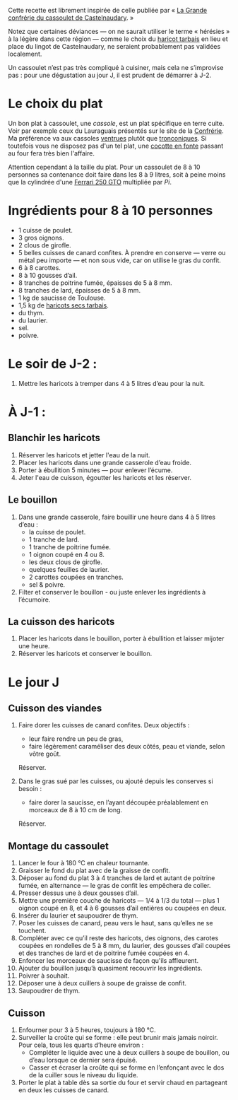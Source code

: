 Cette recette est librement inspirée de celle publiée par « [La Grande
confrérie du cassoulet de
Castelnaudary](http://www.confrerieducassoulet.com). »

Notez que certaines déviances — on ne saurait utiliser le terme
« hérésies » à la légère dans cette région — comme le choix du
[haricot tarbais](https://www.haricot-tarbais.com) en lieu et place du
lingot de Castelnaudary, ne seraient probablement pas validées
localement.

Un cassoulet n’est pas très compliqué à cuisiner, mais cela ne
s’improvise pas : pour une dégustation au jour J, il est prudent de
démarrer à J-2.

# Le choix du plat<a id="sec-1" name="sec-1"></a>

Un bon plat à cassoulet, une *cassole*, est un plat spécifique en
terre cuite. Voir par exemple ceux du Lauraguais présentés sur le site
de la [Confrérie](http://www.confrerieducassoulet.com). Ma préférence
va aux cassoles
[ventrues](http://www.poteriecassouletcastelnaudary.com/ventrues.html)
plutôt que
[tronconiques](http://www.poteriecassouletcastelnaudary.com/tronconiques.html).
Si toutefois vous ne disposez pas d'un tel plat, une [cocotte en
fonte](https://www.lecreuset.fr) passant au four fera très bien
l'affaire.

Attention cependant à la taille du plat. Pour un cassoulet de 8 à 10
personnes sa contenance doit faire dans les 8 à 9 litres, soit à peine
moins que la cylindrée d'une [Ferrari 250
GTO](https://fr.wikipedia.org/wiki/Ferrari_250_GTO) multipliée par
*Pi*.

# Ingrédients pour 8 à 10 personnes<a id="sec-2" name="sec-2"></a>

-   1 cuisse de poulet.
-   3 gros oignons.
-   2 clous de girofle.
-   5 belles cuisses de canard confites. À prendre en conserve — verre
    ou métal peu importe — et non sous vide, car on utilise le gras du
    confit.
-   6 à 8 carottes.
-   8 à 10 gousses d’ail.
-   8 tranches de poitrine fumée, épaisses de 5 à 8 mm.
-   8 tranches de lard, épaisses de 5 à 8 mm.
-   1 kg de saucisse de Toulouse.
-   1,5 kg de [haricots secs tarbais](https://www.haricot-tarbais.com).
-   du thym.
-   du laurier.
-   sel.
-   poivre.

# Le soir de J-2 :<a id="sec-3" name="sec-3"></a>

1.  Mettre les haricots à tremper dans 4 à 5 litres d’eau pour la nuit.

# À J-1 :<a id="sec-4" name="sec-4"></a>

## Blanchir les haricots<a id="sec-4-1" name="sec-4-1"></a>

1.  Réserver les haricots et jetter l'eau de la nuit.
2.  Placer les haricots dans une grande casserole d’eau froide.
3.  Porter à ébullition 5 minutes — pour enlever l’écume.
4.  Jeter l'eau de cuisson, égoutter les haricots et les réserver.

## Le bouillon<a id="sec-4-2" name="sec-4-2"></a>

1.  Dans une grande casserole, faire bouillir une heure dans 4 à 5 litres
    d’eau :
    -   la cuisse de poulet.
    -   1 tranche de lard.
    -   1 tranche de poitrine fumée.
    -   1 oignon coupé en 4 ou 8.
    -   les deux clous de girofle.
    -   quelques feuilles de laurier.
    -   2 carottes coupées en tranches.
    -   sel & poivre.
2.  Filter et conserver le bouillon - ou juste enlever les ingrédients
    à l’écumoire.

## La cuisson des haricots<a id="sec-4-3" name="sec-4-3"></a>

1.  Placer les haricots dans le bouillon, porter à ébullition et
    laisser mijoter une heure.
2.  Réserver les haricots et conserver le bouillon.

# Le jour J<a id="sec-5" name="sec-5"></a>

## Cuisson des viandes<a id="sec-5-1" name="sec-5-1"></a>

1.  Faire dorer les cuisses de canard confites. Deux objectifs :
    -   leur faire rendre un peu de gras,
    -   faire légèrement caraméliser des deux côtés, peau et viande,
        selon vôtre goût.
    
    Réserver.
2.  Dans le gras sué par les cuisses, ou ajouté depuis les conserves
    si besoin :
    -   faire dorer la saucisse, en l’ayant découpée préalablement en
        morceaux de 8 à 10 cm de long.
    
    Réserver.

## Montage du cassoulet<a id="sec-5-2" name="sec-5-2"></a>

1.  Lancer le four à 180 °C en chaleur tournante.
2.  Graisser le fond du plat avec de la graisse de confit.
3.  Déposer au fond du plat 3 à 4 tranches de lard et autant de
    poitrine fumée, en alternance — le gras de confit les empêchera de
    coller.
4.  Presser dessus une à deux gousses d’ail.
5.  Mettre une première couche de haricots — 1/4 à 1/3 du total — plus
    1 oignon coupé en 8, et 4 à 6 gousses d’ail entières ou coupées en
    deux.
6.  Insérer du laurier et saupoudrer de thym.
7.  Poser les cuisses de canard, peau vers le haut, sans qu’elles ne se
    touchent.
8.  Compléter avec ce qu’il reste des haricots, des oignons, des
    carotes coupées en rondelles de 5 à 8 mm, du laurier, des gousses
    d’ail coupées et des tranches de lard et de poitrine fumée coupées
    en 4.
9.  Enfoncer les morceaux de saucisse de façon qu'ils affleurent.
10. Ajouter du bouillon jusqu’à quasiment recouvrir les ingrédients.
11. Poivrer à souhait.
12. Déposer une à deux cuillers à soupe de graisse de confit.
13. Saupoudrer de thym.

## Cuisson<a id="sec-5-3" name="sec-5-3"></a>

1.  Enfourner pour 3 à 5 heures, toujours à 180 °C.
2.  Surveiller la croûte qui se forme : elle peut brunir mais jamais
    noircir. Pour cela, tous les quarts d’heure environ :
    -   Compléter le liquide avec une à deux cuillers à soupe de
        bouillon, ou d’eau lorsque ce dernier sera épuisé.
    -   Casser et écraser la croûte qui se forme en l’enfonçant avec le
        dos de la cuiller sous le niveau du liquide.
3.  Porter le plat à table dès sa sortie du four et servir chaud en
    partageant en deux les cuisses de canard.
